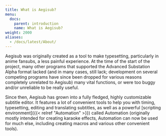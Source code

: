 ```yaml
---
title: What is Aegisub?
menu:
  docs:
    parent: introduction
    name: What is Aegisub?
weight: 2000
aliases:
  - /docs/latest/About/
---
```


Aegisub was originally created as a tool to make typesetting,
particularly in anime fansubs, a less painful experience. At the time
of the start of the project, many other programs that supported the
Advanced Substation Alpha format lacked (and in many cases, still lack;
development on several competing programs have since been dropped for
various reasons completely unrelated to Aegisub) many vital functions,
or were too buggy and/or unreliable to be really useful.

Since then, Aegisub has grown into a fully fledged, highly customizable
subtitle editor. It features a lot of convenient tools to help you with
timing, typesetting, editing and translating subtitles, as well as a
powerful [scripting environment]({{< relref "Automation" >}}) called Automation
(originally mostly intended for creating karaoke effects, Automation
can now be used for much else, including creating macros and various other
convenient tools).

